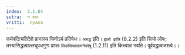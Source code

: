 ```yaml
---
index:  3.1.64
sutra:  न रुधः
vritti:  nyasa
---
```


कर्मवदित्यतिदेशे प्राप्तस्य चिणोऽयं प्रतिषेधः। `अरुद्ध` इति। `झलो झलि` (8.2.2) इति सिचो लोपः; तस्यासिद्धत्वाल्लघूपधगुणः प्राप्तः `लिङसिचावात्मनेपदेषु` (1.2.11) इति कित्त्वान्न भवति। पूर्ववद्धत्वजश्त्वे।।

